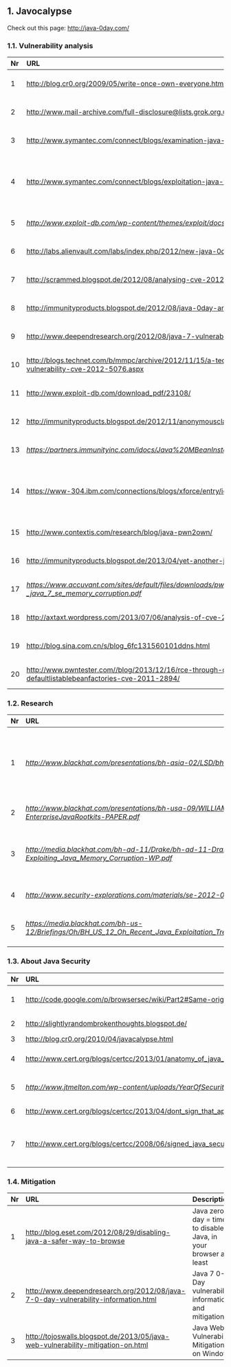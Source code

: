 ## 1. Javocalypse ##

Check out this page: http://java-0day.com/


### 1.1. Vulnerability analysis ###

| **Nr** | **URL** | **Description** | **Date** | **Info** |
|:-------|:--------|:----------------|:---------|:---------|
| 1 | http://blog.cr0.org/2009/05/write-once-own-everyone.html | Write once, own everyone, Java deserialization issues | 19-05-2009 | <a href='http://cve.mitre.org/cgi-bin/cvename.cgi?name=CVE-2008-5353' title='View CVE-2008-5353 info'>CVE-2008-5353</a> |
| 2 | http://www.mail-archive.com/full-disclosure@lists.grok.org.uk/msg40571.html | Java Deployment Toolkit Performs Insufficient Validation of Parameters | 09-04-2010 | N/A |
| 3 | http://www.symantec.com/connect/blogs/examination-java-vulnerability-cve-2012-1723 | An Examination of Java Vulnerability CVE-2012-1723 | 27-07-2012 | - |
| 4 | http://www.symantec.com/connect/blogs/exploitation-java-vulnerabilities | Exploitation of Java Vulnerabilities | 16-08-2012 | <a href='http://cve.mitre.org/cgi-bin/cvename.cgi?name=CVE-2012-0507' title='View CVE-2012-0507 info'>CVE-2012-0507</a>, <a href='http://cve.mitre.org/cgi-bin/cvename.cgi?name=CVE-2012-1723' title='View CVE-2012-1723 info'>CVE-2012-1723</a> |
| 5 | _http://www.exploit-db.com/wp-content/themes/exploit/docs/21321.pdf_ | Java Applet Vulnerability Analysis (CVE-2012-4681) | 25-08-2012 | <a href='http://cve.mitre.org/cgi-bin/cvename.cgi?name=CVE-2012-4681' title='View CVE-2012-4681 info'>CVE-2012-4681</a> |
| 6 | http://labs.alienvault.com/labs/index.php/2012/new-java-0day-exploited-in-the-wild/ | New Java 0day exploited in the wild | 27-08-2012 | N/A |
| 7 | http://scrammed.blogspot.de/2012/08/analysing-cve-2012-xxxx-latest-java-0day.html | Analysing CVE-2012-4681 (latest Java 0day) | 27-08-2012 | <a href='http://cve.mitre.org/cgi-bin/cvename.cgi?name=CVE-2012-4681' title='View CVE-2012-4681 info'>CVE-2012-4681</a> |
| 8 | http://immunityproducts.blogspot.de/2012/08/java-0day-analysis-cve-2012-4681.html | Java 0day analysis (CVE-2012-4681) | 28-08-2012 | <a href='http://cve.mitre.org/cgi-bin/cvename.cgi?name=CVE-2012-4681' title='View CVE-2012-4681 info'>CVE-2012-4681</a> |
| 9 | http://www.deependresearch.org/2012/08/java-7-vulnerability-analysis.html | CVE-2012-4681 Java 7 0-Day vulnerability analysis | 30-08-2012 | <a href='http://cve.mitre.org/cgi-bin/cvename.cgi?name=CVE-2012-4681' title='View CVE-2012-4681 info'>CVE-2012-4681</a> |
| 10 | http://blogs.technet.com/b/mmpc/archive/2012/11/15/a-technical-analysis-on-new-java-vulnerability-cve-2012-5076.aspx | A technical analysis on new Java vulnerability (CVE-2012-5076) | 15-11-2012 | <a href='http://cve.mitre.org/cgi-bin/cvename.cgi?name=CVE-2012-5076' title='View CVE-2012-5076 info'>CVE-2012-5076</a> |
| 11 | http://www.exploit-db.com/download_pdf/23108/ | Java Applet Vulnerability Analysis (CVE-2012-5076) | 15-11-2012 | <a href='http://cve.mitre.org/cgi-bin/cvename.cgi?name=CVE-2012-5076' title='View CVE-2012-5076 info'>CVE-2012-5076</a> |
| 12 | http://immunityproducts.blogspot.de/2012/11/anonymousclassloader-java-exploitation.html | AnonymousClassLoader Java Exploitation Technique | 23-11-2012 | N/A |
| 13 | _https://partners.immunityinc.com/idocs/Java%20MBeanInstantiator.findClass%200day%20Analysis.pdf_ | Java MBeanInstantiator.findClass 0day Analysis | 11-01-2013 | N/A |
| 14 | <a href='https://www-304.ibm.com/connections/blogs/xforce/entry/identity_crisis_would_you_consider_phone_number_of_a_local_dentist_private_info_after_all_a_credit_card_number_is_a_just_a_bunch_of_digits_too476'><a href='https://www-304.ibm.com/connections/blogs/xforce/entry/identity_crisis'>https://www-304.ibm.com/connections/blogs/xforce/entry/identity_crisis</a>...</a> | Identity Crisis - Would you consider the phone number of a local dentist private info? After all, a Credit Card number is just a bunch of digits too. | 20-03-2013 | <a href='http://cve.mitre.org/cgi-bin/cvename.cgi?name=CVE-2013-1493' title='View CVE-2013-1493 info'>CVE-2013-1493</a> |
| 15 | http://www.contextis.com/research/blog/java-pwn2own/ | JAVA PWN2OWN | 19-04-2013 | <a href='http://cve.mitre.org/cgi-bin/cvename.cgi?name=CVE-2013-1488' title='View CVE-2013-1488 info'>CVE-2013-1488</a> |
| 16 | http://immunityproducts.blogspot.de/2013/04/yet-another-java-security-warning-bypass.html |  Yet Another Java Security Warning Bypass | 24-04-2013 | N/A |
| 17 | _https://www.accuvant.com/sites/default/files/downloads/pwn2own_2013_-_java_7_se_memory_corruption.pdf_ | Pwn2Own 2013: Java 7 SE Memory Corruption | 21-05-2013 | <a href='http://cve.mitre.org/cgi-bin/cvename.cgi?name=CVE-2013-1491' title='View CVE-2013-1491 info'>CVE-2013-1491</a> |
| 18 | http://axtaxt.wordpress.com/2013/07/06/analysis-of-cve-2013-0809/ | Analysis of CVE-2013-0809 | 06-07-2013 | <a href='http://cve.mitre.org/cgi-bin/cvename.cgi?name=CVE-2013-0809' title='View CVE-2013-0809 info'>CVE-2013-0809</a> |
| 19 | http://blog.sina.com.cn/s/blog_6fc131560101ddns.html | CVE-2013-5842: An example of race condition vulnerabilities in JVM | 12-11-2013 | <a href='http://cve.mitre.org/cgi-bin/cvename.cgi?name=CVE-2013-5842' title='View CVE-2013-5842 info'>CVE-2013-5842</a> |
| 20 | http://www.pwntester.com//blog/2013/12/16/rce-through-deserialization-of-spring-defaultlistablebeanfactories-cve-2011-2894/ | CVE-2011-2894: Deserialization Spring RCE | 16-12-2013 | <a href='http://cve.mitre.org/cgi-bin/cvename.cgi?name=CVE-2011-2894' title='View CVE-2011-2894 info'>CVE-2011-2894</a> |


### 1.2. Research ###

| **Nr** | **URL** | **Description** | **Date** |
|:-------|:--------|:----------------|:---------|
| 1 | _http://www.blackhat.com/presentations/bh-asia-02/LSD/bh-asia-02-lsd-article.pdf_ | Java and Java Virtual Machine security vulnerabilities and their exploitation techniques | 03-09-2002 |
| 2 | _http://www.blackhat.com/presentations/bh-usa-09/WILLIAMS/BHUSA09-Williams-EnterpriseJavaRootkits-PAPER.pdf_ | Enterprise Java Rootkits | 29-07-2009 |
| 3 | _http://media.blackhat.com/bh-ad-11/Drake/bh-ad-11-Drake-Exploiting_Java_Memory_Corruption-WP.pdf_ | Exploiting Memory Corruption Vulnerabilities in the Java Runtime | 15-12-2011 |
| 4 | _http://www.security-explorations.com/materials/se-2012-01-report.pdf_ | Security Vulnerabilities in Java SE | 14-11-2012 |
| 5 | _https://media.blackhat.com/bh-us-12/Briefings/Oh/BH_US_12_Oh_Recent_Java_Exploitation_Trends_and_Malware_WP.pdf_ | Recent Java exploitation trends and malware | xx-08-2012 |


### 1.3. About Java Security ###

| **Nr** | **URL** | **Description** |
|:-------|:--------|:----------------|
| 1 | http://code.google.com/p/browsersec/wiki/Part2#Same-origin_policy_for_Java | Same-origin policy for Java |
| 2 | http://slightlyrandombrokenthoughts.blogspot.de/ | Blog by Sami Koivu |
| 3 | http://blog.cr0.org/2010/04/javacalypse.html | Javocalypse |
| 4 | http://www.cert.org/blogs/certcc/2013/01/anatomy_of_java_exploits.html | Anatomy of Java Exploits |
| 5 | _http://www.jtmelton.com/wp-content/uploads/YearOfSecurityforJava.pdf_ | Years Of Security For Java |
| 6 | http://www.cert.org/blogs/certcc/2013/04/dont_sign_that_applet.html | Don't Sign that Applet! |
| 7 | http://www.cert.org/blogs/certcc/2008/06/signed_java_security_worse_tha.html | Signed Java Applet Security: Worse than ActiveX? |


### 1.4. Mitigation ###

| **Nr** | **URL** | **Description** | **Date** |
|:-------|:--------|:----------------|:---------|
| 1 | http://blog.eset.com/2012/08/29/disabling-java-a-safer-way-to-browse | Java zero day = time to disable Java, in your browser at least | 30-08-2012 |
| 2 | http://www.deependresearch.org/2012/08/java-7-0-day-vulnerability-information.html | Java 7 0-Day vulnerability information and mitigation | 30-08-2012 |
| 3 | http://tojoswalls.blogspot.de/2013/05/java-web-vulnerability-mitigation-on.html | Java Web Vulnerability Mitigation on Windows | 23-05-2013 |